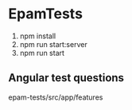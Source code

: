 # EpamTests

1. npm install
2. npm run start:server
3. npm run start

## Angular test questions
epam-tests/src/app/features


